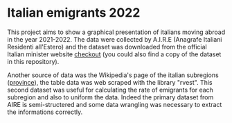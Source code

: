 # Italian emigrants 2022

This project aims to show a graphical presentation of italians moving abroad in the year 2021-2022. 
The data were collected by A.I.R.E (Anagrafe Italiani Residenti all'Estero) and the dataset was downloaded from the official Italian minister website [checkout](http://ucs.interno.gov.it/ucs/contenuti/Anagrafe_degli_italiani_residenti_all_estero_a.i.r.e._int_00041-8067961.htm)
(you could also find a copy of the dataset in this repository). 

Another source of data was the Wikipedia's page of the italian subregions ([province](https://it.wikipedia.org/wiki/Province_d%27Italia)), the table data was web scraped with the library "rvest". 
This second dataset was useful for calculating the rate of emigrants for each subregion and also to uniform the data. Indeed the primary dataset from AIRE is semi-structered and some data wrangling was necessary to extract the informations correctly. 












